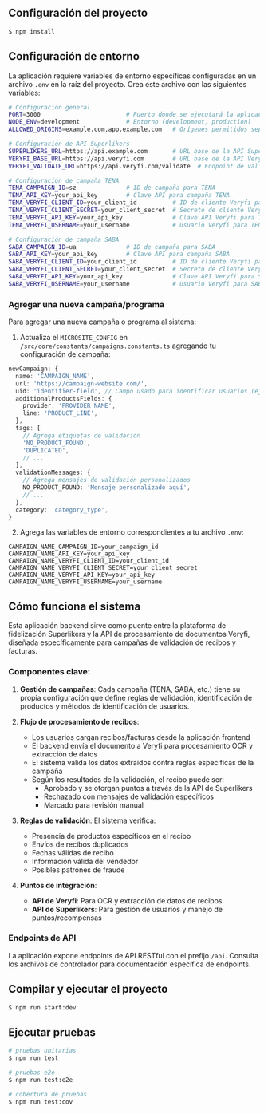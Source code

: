 ## Configuración del proyecto

```bash
$ npm install
```

## Configuración de entorno

La aplicación requiere variables de entorno específicas configuradas en un archivo `.env` en la raíz del proyecto. Crea este archivo con las siguientes variables:

```bash
# Configuración general
PORT=3000                        # Puerto donde se ejecutará la aplicación (predeterminado: 3000)
NODE_ENV=development             # Entorno (development, production)
ALLOWED_ORIGINS=example.com,app.example.com   # Orígenes permitidos separados por comas en producción

# Configuración de API Superlikers
SUPERLIKERS_URL=https://api.example.com       # URL base de la API Superlikers
VERYFI_BASE_URL=https://api.veryfi.com        # URL base de la API Veryfi
VERYFI_VALIDATE_URL=https://api.veryfi.com/validate  # Endpoint de validación de Veryfi

# Configuración de campaña TENA
TENA_CAMPAIGN_ID=sz              # ID de campaña para TENA
TENA_API_KEY=your_api_key        # Clave API para campaña TENA
TENA_VERYFI_CLIENT_ID=your_client_id          # ID de cliente Veryfi para TENA
TENA_VERYFI_CLIENT_SECRET=your_client_secret  # Secreto de cliente Veryfi para TENA
TENA_VERYFI_API_KEY=your_api_key              # Clave API Veryfi para TENA
TENA_VERYFI_USERNAME=your_username            # Usuario Veryfi para TENA

# Configuración de campaña SABA
SABA_CAMPAIGN_ID=ua              # ID de campaña para SABA
SABA_API_KEY=your_api_key        # Clave API para campaña SABA
SABA_VERYFI_CLIENT_ID=your_client_id          # ID de cliente Veryfi para SABA
SABA_VERYFI_CLIENT_SECRET=your_client_secret  # Secreto de cliente Veryfi para SABA
SABA_VERYFI_API_KEY=your_api_key              # Clave API Veryfi para SABA
SABA_VERYFI_USERNAME=your_username            # Usuario Veryfi para SABA
```

### Agregar una nueva campaña/programa

Para agregar una nueva campaña o programa al sistema:

1. Actualiza el `MICROSITE_CONFIG` en `/src/core/constants/campaigns.constants.ts` agregando tu configuración de campaña:

```typescript
newCampaign: {
  name: 'CAMPAIGN_NAME',
  url: 'https://campaign-website.com/',
  uid: 'identifier-field', // Campo usado para identificar usuarios (ej., 'email', 'nickname')
  additionalProductsFields: {
    provider: 'PROVIDER_NAME',
    line: 'PRODUCT_LINE',
  },
  tags: [
    // Agrega etiquetas de validación
    'NO_PRODUCT_FOUND',
    'DUPLICATED',
    // ...
  ],
  validationMessages: {
    // Agrega mensajes de validación personalizados
    NO_PRODUCT_FOUND: 'Mensaje personalizado aquí',
    // ...
  },
  category: 'category_type',
}
```

2. Agrega las variables de entorno correspondientes a tu archivo `.env`:
```
CAMPAIGN_NAME_CAMPAIGN_ID=your_campaign_id
CAMPAIGN_NAME_API_KEY=your_api_key
CAMPAIGN_NAME_VERYFI_CLIENT_ID=your_client_id
CAMPAIGN_NAME_VERYFI_CLIENT_SECRET=your_client_secret
CAMPAIGN_NAME_VERYFI_API_KEY=your_api_key
CAMPAIGN_NAME_VERYFI_USERNAME=your_username
```

## Cómo funciona el sistema

Esta aplicación backend sirve como puente entre la plataforma de fidelización Superlikers y la API de procesamiento de documentos Veryfi, diseñada específicamente para campañas de validación de recibos y facturas.

### Componentes clave:

1. **Gestión de campañas**: Cada campaña (TENA, SABA, etc.) tiene su propia configuración que define reglas de validación, identificación de productos y métodos de identificación de usuarios.

2. **Flujo de procesamiento de recibos**:
   - Los usuarios cargan recibos/facturas desde la aplicación frontend
   - El backend envía el documento a Veryfi para procesamiento OCR y extracción de datos
   - El sistema valida los datos extraídos contra reglas específicas de la campaña
   - Según los resultados de la validación, el recibo puede ser:
     - Aprobado y se otorgan puntos a través de la API de Superlikers
     - Rechazado con mensajes de validación específicos
     - Marcado para revisión manual

3. **Reglas de validación**: El sistema verifica:
   - Presencia de productos específicos en el recibo
   - Envíos de recibos duplicados
   - Fechas válidas de recibo
   - Información válida del vendedor
   - Posibles patrones de fraude

4. **Puntos de integración**:
   - **API de Veryfi**: Para OCR y extracción de datos de recibos
   - **API de Superlikers**: Para gestión de usuarios y manejo de puntos/recompensas

### Endpoints de API

La aplicación expone endpoints de API RESTful con el prefijo `/api`. Consulta los archivos de controlador para documentación específica de endpoints.

## Compilar y ejecutar el proyecto

```bash
$ npm run start:dev
```

## Ejecutar pruebas

```bash
# pruebas unitarias
$ npm run test

# pruebas e2e
$ npm run test:e2e

# cobertura de pruebas
$ npm run test:cov
```
